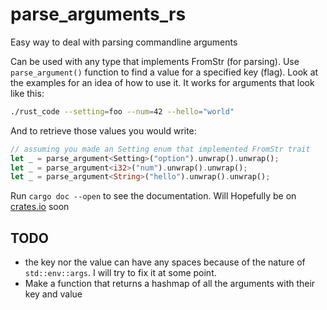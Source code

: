 # parse_arguments_rs
Easy way to deal with parsing commandline arguments

Can be used with any type that implements FromStr (for parsing).
Use `parse_argument()` function to find a value for a specified key (flag). Look at the examples for an idea of how to use it. 
It works for arguments that look like this: 

```bash
./rust_code --setting=foo --num=42 --hello="world"
```
And to retrieve those values you would write:
```rust
// assuming you made an Setting enum that implemented FromStr trait
let _ = parse_argument<Setting>("option").unwrap().unwrap();
let _ = parse_argument<i32>("num").unwrap().unwrap();
let _ = parse_argument<String>("hello").unwrap().unwrap();
```

Run `cargo doc --open` to see the documentation.
Will Hopefully be on [crates.io](https://crates.io) soon

## TODO
* the key nor the value can have any spaces because of the nature of `std::env::args`. I will try to fix it at some point.
* Make a function that returns a hashmap of all the arguments with their key and value
